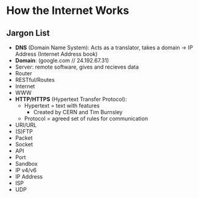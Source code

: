 # How the Internet Works

## Jargon List
- **DNS** (Domain Name System):
    Acts as a translator, takes a domain -> IP Address (Internet Address book)
- **Domain**: 
  (google.com // 24.192.67.31)
- Server: remote software, gives and recieves data
- Router
- RESTful/Routes
- Internet
- WWW
- **HTTP/HTTPS** (Hypertext Transfer Protocol):
  + Hypertext = text with features
    * Created by CERN and Tim Burnsley
  + Protocol = agreed set of rules for communication
- URI/URL
- (S)FTP
- Packet
- Socket
- API
- Port
- Sandbox
- IP v4/v6
- IP Address
- ISP
- UDP

